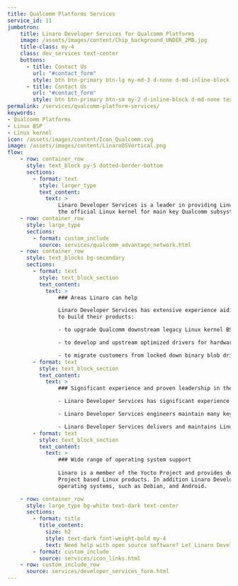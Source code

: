 ```yaml
---
title: Qualcomm Platforms Services
service_id: 11
jumbotron:
    title: Linaro Developer Services for Qualcomm Platforms
    image: /assets/images/content/Chip_background_UNDER_2MB.jpg
    title-class: my-4
    class: dev_services text-center
    buttons:
      - title: Contact Us
        url: "#contact_form"
        style: btn btn-primary btn-lg my-md-3 d-none d-md-inline-block text-uppercase ds_contact_form_btn
      - title: Contact Us
        url: "#contact_form"
        style: btn btn-primary btn-sm my-2 d-inline-block d-md-none text-uppercase ds_contact_form_btn
permalink: /services/qualcomm-platform-services/
keywords: 
- Qualcomm Platforms
- Linux BSP
- Linux kernel
icon: /assets/images/content/Icon_Qualcomm.svg
image: /assets/images/content/LinaroDSVertical.png
flow:
    - row: container_row
      style: text_block py-5 dotted-border-bottom
      sections:
        - format: text
          style: larger_type
          text_content:
            text: >     
                Linaro Developer Services is a leader in providing Linux BSP development, maintenance and optimization for Qualcomm platforms such as Qualcomm Snapdragon. Linaro software engineers are recognized worldwide as experts in the Linux kernel community, and the maintainers in
                the official Linux kernel for main key Qualcomm subsystems and drivers.
    - row: container_row
      style: large_type
      sections:
        - format: custom_include
          source: services/qualcomm_advantage_network.html
    - row: container_row
      style: text_blocks bg-secondary
      sections:
        - format: text
          style: text_block_section
          text_content:
            text: >
                ### Areas Linaro can help

                Linaro Developer Services has extensive experience aiding companies who use Qualcomm platforms
                to build their products:

                - to upgrade Qualcomm downstream legacy Linux kernel BSP to up-to-date Linux releases and Long Term Support (LTS)

                - to develop and upstream optimized drivers for hardware platforms based on Qualcomm processors, such as Qualcomm Snapdragon

                - to migrate customers from locked down binary blob drivers to open source solutions (GPU, Compute, Connectivity...)
        - format: text
          style: text_block_section
          text_content:
            text: >
                ### Significant experience and proven leadership in the Linux community

                - Linaro Developer Services has significant experience and proven leadership in the Linux community with more than 2500 Qualcomm platforms related contributions in the kernel.org Linux releases.

                - Linaro Developer Services engineers maintain many key Qualcomm subsystems and drivers such as Qualcomm platforms drivers and device tree, Remoteproc/rpmsg, Audio (including Slimbus, Soundwire and compressed audio), Ethernet, Modem IPA, Modem Host Interface (MHI), Thermal management.

                - Linaro Developer Services delivers and maintains Linux and Android reference BSP for the DragonBoardTM 410c and the DragonBoardTM 820c and the Qualcomm® Robotics RB3 and Qualcomm Robotics RB5 platforms
        - format: text
          style: text_block_section
          text_content:
            text: >
                ### Wide range of operating system support
                
                Linaro is a member of the Yocto Project and provides dedicated expertise to build and optimize Yocto
                Project based Linux products. In addition Linaro Developer Services can assist with a wide range of Linux
                operating systems, such as Debian, and Android.

    - row: container_row
      style: large_type bg-white text-dark text-center
      sections:
        - format: title
          title_content:
            size: h2
            style: text-dark font-weight-bold my-4
            text: Need help with open source software? Let Linaro Developer Services help you.
        - format: custom_include
          source: services/icon_links.html
    - row: custom_include_row
      source: services/developer_services_form.html
---
```


